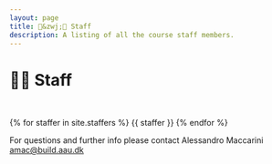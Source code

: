 ```yaml
---
layout: page
title: 👨&zwj;🏫 Staff
description: A listing of all the course staff members.
---
```


#  👨&zwj;🏫 Staff

<br>

{% for staffer in site.staffers %}
{{ staffer }}
{% endfor %}

For questions and further info please contact Alessandro Maccarini amac@build.aau.dk
